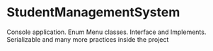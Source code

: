 # StudentManagementSystem
Console application. Enum Menu classes. Interface and Implements. Serializable and many more practices inside the project
